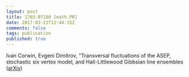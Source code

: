 ```yaml
---
layout: post
title: 1703.07180 [math.PR]
date: 2017-03-21T12:44:15Z
comments: false
tags: publication
published: true
---
```


Ivan Corwin, Evgeni Dimitrov, "Transversal fluctuations of the ASEP, stochastic six vertex model, and  Hall-Littlewood Gibbsian line ensembles ([arXiv](http://arxiv.org/abs/1703.07180v1))
